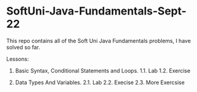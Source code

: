 # SoftUni-Java-Fundamentals-Sept-22

This repo contains all of the Soft Uni Java Fundamentals problems, I have solved so far.

Lessons:
1. Basic Syntax, Conditional Statements and Loops.
1.1. Lab
1.2. Exercise

2. Data Types And Variables.
2.1. Lab
2.2. Execise
2.3. More Exercsise

